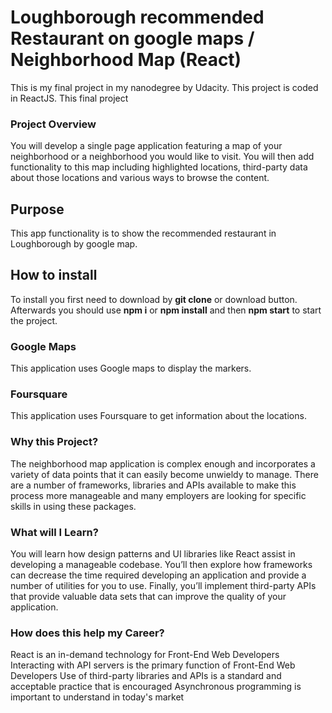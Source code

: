 # Loughborough recommended Restaurant on google maps / Neighborhood Map (React)

This is my final project in my nanodegree by Udacity. This project is coded in ReactJS. 
This final project 

### Project Overview
You will develop a single page application featuring a map of your neighborhood or a neighborhood you would like to visit. You will then add functionality to this map including highlighted locations, third-party data about those locations and various ways to browse the content.

## Purpose

This app functionality is to show the recommended restaurant in Loughborough by google map.

## How to install

To install you first need to download by **git clone** or download button. Afterwards you should use **npm i** or **npm install** and then **npm start** to start the project.

### Google Maps

This application uses Google maps to display the markers.

### Foursquare

This application uses Foursquare to get information about the locations.

### Why this Project?
The neighborhood map application is complex enough and incorporates a variety of data points that it can easily become unwieldy to manage. There are a number of frameworks, libraries and APIs available to make this process more manageable and many employers are looking for specific skills in using these packages.

### What will I Learn?
You will learn how design patterns and UI libraries like React assist in developing a manageable codebase. You’ll then explore how frameworks can decrease the time required developing an application and provide a number of utilities for you to use. Finally, you’ll implement third-party APIs that provide valuable data sets that can improve the quality of your application.

### How does this help my Career?
React is an in-demand technology for Front-End Web Developers
Interacting with API servers is the primary function of Front-End Web Developers
Use of third-party libraries and APIs is a standard and acceptable practice that is encouraged
Asynchronous programming is important to understand in today's market